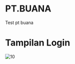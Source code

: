 # PT.BUANA
Test pt buana

# Tampilan Login
![10](https://user-images.githubusercontent.com/82155376/158900301-a929060c-d1c3-41e1-b964-c28d651bab16.jpeg)
